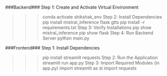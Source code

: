  ###Backend###
Step 1: Create and Activate Virtual Environment 
>>>conda activate shikshak_env
Step 2: Install Dependencies 
>>>pip install mistral_inference flask gtts
>>>pip install -r requirements.txt
Step 3: Verify Installations
>>>pip show mistral_inference
>>>pip show flask
Step 4: Run Backend Server
>>>python main.py

 
###Frontend###
Step 1: Install Dependencies
>>>pip install streamlit requests
Step 2: Run the Application
>>>streamlit run app.py
Step 3: Import Required Modules (in app.py)
>>>import streamlit as st
>>>import requests

